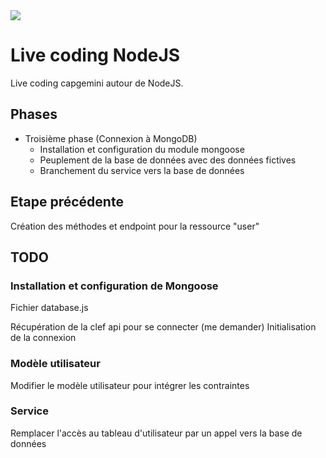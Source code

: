 <img src="https://www.creads.fr/app/uploads/sites/1/2017/10/capgemini.png">

# Live coding NodeJS

Live coding capgemini autour de NodeJS.

## Phases

- Troisième phase (Connexion à MongoDB)
    - Installation et configuration du module mongoose
    - Peuplement de la base de données avec des données fictives
    - Branchement du service vers la base de données


## Etape précédente

Création des méthodes et endpoint pour la ressource "user"

## TODO 

### Installation et configuration de Mongoose

Fichier database.js

Récupération de la clef api pour se connecter (me demander)
Initialisation de la connexion

### Modèle utilisateur

Modifier le modèle utilisateur pour intégrer les contraintes


### Service

Remplacer l'accès au tableau d'utilisateur par un appel vers la base de données
